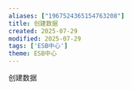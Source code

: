 ```yaml
---
aliases: ["1967524365154763208"]
title: 创建数据
created: 2025-07-29
modified: 2025-07-29
tags: ['ESB中心']
theme: ESB中心
---
```


创建数据